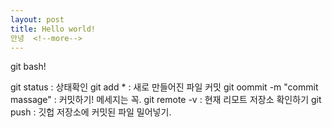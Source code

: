 ```yaml
---
layout: post
title: Hello world!
안녕  <!--more-->
---
```


git bash!

git status : 상태확인
git add * : 새로 만들어진 파일 커밋
git oommit -m "commit massage" : 커밋하기! 메세지는 꼭.
git remote -v : 현재 리모트 저장소 확인하기
git push : 깃헙 저장소에 커밋된 파일 밀어넣기.